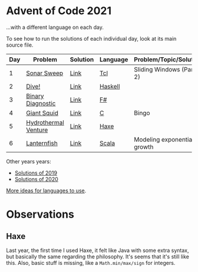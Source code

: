 # Advent of Code 2021
...with a different language on each day.

To see how to run the solutions of each individual day, look at its main source file.

| Day | Problem                                                     | Solution   | Language                                                                | Problem/Topic/Solution      |
|-----|-------------------------------------------------------------|------------|-------------------------------------------------------------------------|-----------------------------|
| 1   | [Sonar Sweep](https://adventofcode.com/2021/day/1)          | [Link](01) | [Tcl](https://en.wikipedia.org/wiki/Tcl)                                | Sliding Windows (Part 2)    |
| 2   | [Dive!](https://adventofcode.com/2021/day/2)                | [Link](02) | [Haskell](https://en.wikipedia.org/wiki/Haskell_(programming_language)) |                             |
| 3   | [Binary Diagnostic](https://adventofcode.com/2021/day/3)    | [Link](03) | [F#](https://en.wikipedia.org/wiki/F_Sharp_(programming_language))      |                             |
| 4   | [Giant Squid](https://adventofcode.com/2021/day/4)          | [Link](04) | [C](https://en.wikipedia.org/wiki/C_(programming_language))             | Bingo                       |
| 5   | [Hydrothermal Venture](https://adventofcode.com/2021/day/5) | [Link](05) | [Haxe](https://en.wikipedia.org/wiki/Haxe)                              |                             |
| 6   | [Lanternfish](https://adventofcode.com/2021/day/6)          | [Link](06) | [Scala](https://en.wikipedia.org/wiki/Scala_(programming_language))     | Modeling exponential growth |

Other years years:
- [Solutions of 2019](https://github.com/nikeee/advent-of-code-2019)
- [Solutions of 2020](https://github.com/nikeee/advent-of-code-2020)

[More ideas for languages to use](https://github.com/nikeee/advent-of-code-2019).


# Observations
## Haxe
Last year, the first time I used Haxe, it felt like Java with some extra syntax, but basically the same regarding the philosophy. It's seems that it's still like this. Also, basic stuff is missing, like a `Math.min/max/sign` for integers.
